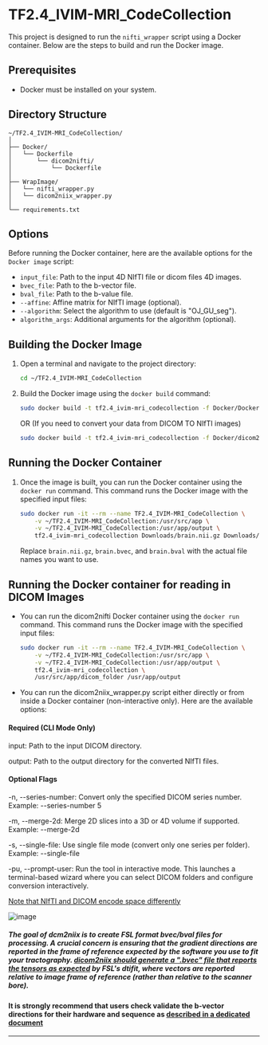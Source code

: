 # TF2.4_IVIM-MRI_CodeCollection

This project is designed to run the `nifti_wrapper` script using a Docker container. Below are the steps to build and run the Docker image.

## Prerequisites

- Docker must be installed on your system. 

## Directory Structure

```
~/TF2.4_IVIM-MRI_CodeCollection/
│
├── Docker/
│   └── Dockerfile
│       └── dicom2nifti/
│           └── Dockerfile
│
├── WrapImage/
│   └── nifti_wrapper.py
│   └── dicom2niix_wrapper.py
│
└── requirements.txt
```

## Options

Before running the Docker container, here are the available options for the `Docker image` script:

- `input_file`: Path to the input 4D NIfTI file or dicom files 4D images.
- `bvec_file`: Path to the b-vector file.
- `bval_file`: Path to the b-value file.
- `--affine`: Affine matrix for NIfTI image (optional).
- `--algorithm`: Select the algorithm to use (default is "OJ_GU_seg").
- `algorithm_args`: Additional arguments for the algorithm (optional).

## Building the Docker Image

1. Open a terminal and navigate to the project directory:

    ```sh
    cd ~/TF2.4_IVIM-MRI_CodeCollection
    ```

2. Build the Docker image using the `docker build` command:

    ```sh
    sudo docker build -t tf2.4_ivim-mri_codecollection -f Docker/Dockerfile .
    ```
    OR (If you need to convert your data from DICOM TO NIfTI images)
    ```sh
    sudo docker build -t tf2.4_ivim-mri_codecollection -f Docker/dicom2nifti/Dockerfile .
    ```

## Running the Docker Container

1. Once the image is built, you can run the Docker container using the `docker run` command. This command runs the Docker image with the specified input files:

    ```sh
    sudo docker run -it --rm --name TF2.4_IVIM-MRI_CodeCollection \
        -v ~/TF2.4_IVIM-MRI_CodeCollection:/usr/src/app \
        -v ~/TF2.4_IVIM-MRI_CodeCollection:/usr/app/output \ 
        tf2.4_ivim-mri_codecollection Downloads/brain.nii.gz Downloads/brain.bvec Downloads/brain.bval \
    ```

    Replace `brain.nii.gz`, `brain.bvec`, and `brain.bval` with the actual file names you want to use.



## Running the Docker container for reading in DICOM Images

- You can run the dicom2nifti Docker container using the `docker run` command. This command runs the Docker image with the specified input files:

    ```sh
    sudo docker run -it --rm --name TF2.4_IVIM-MRI_CodeCollection \
        -v ~/TF2.4_IVIM-MRI_CodeCollection:/usr/src/app \
        -v ~/TF2.4_IVIM-MRI_CodeCollection:/usr/app/output \
        tf2.4_ivim-mri_codecollection \
        /usr/src/app/dicom_folder /usr/app/output
    ```

- You can run the dicom2niix_wrapper.py script either directly or from inside a Docker container (non-interactive only). Here are the available options:

#### Required (CLI Mode Only)
input: Path to the input DICOM directory.

output: Path to the output directory for the converted NIfTI files.

#### Optional Flags
-n, --series-number:
Convert only the specified DICOM series number.
Example: --series-number 5

-m, --merge-2d:
Merge 2D slices into a 3D or 4D volume if supported.
Example: --merge-2d

-s, --single-file:
Use single file mode (convert only one series per folder).
Example: --single-file

-pu, --prompt-user:
Run the tool in interactive mode. This launches a terminal-based wizard where you can select DICOM folders and configure conversion interactively.

[Note that NIfTI and DICOM encode space differently](https://www.nitrc.org/plugins/mwiki/index.php/dcm2nii:MainPage#Spatial_Coordinates)

![image](https://github.com/user-attachments/assets/8ea21692-36ac-4773-aec7-6cb3a6838055)

##### The goal of dcm2niix is to create FSL format bvec/bval files for processing. A crucial concern is ensuring that the gradient directions are reported in the frame of reference expected by the software you use to fit your tractography. [dicom2niix should generate a ".bvec" file that reports the tensors as expected](https://www.nitrc.org/plugins/mwiki/index.php/dcm2nii:MainPage#Diffusion_Tensor_Imaging) by FSL's dtifit, where vectors are reported relative to image frame of reference (rather than relative to the scanner bore). 

#### It is strongly recommend that users check validate the b-vector directions for their hardware and sequence as [described in a dedicated document](https://www.nitrc.org/docman/?group_id=880)
---
